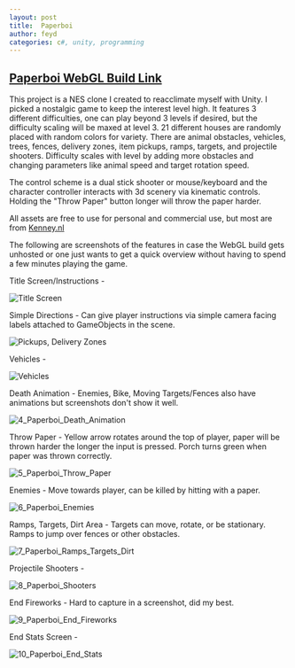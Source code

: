 ```yaml
---
layout: post
title:  Paperboi
author: feyd
categories: c#, unity, programming
---
```


## <a href="https://www.levelsevencomputers.com/projectb/paperboi/">Paperboi WebGL Build Link</a>
<p>
This project is a NES clone I created to reacclimate myself with Unity.  I picked a nostalgic game to keep the interest level high.  It features 3 different difficulties, one can play beyond 3 levels if desired, but the difficulty scaling will be maxed at level 3.  21 different houses are randomly placed with random colors for variety.  There are animal obstacles, vehicles, trees, fences, delivery zones, item pickups, ramps, targets, and projectile shooters.  Difficulty scales with level by adding more obstacles and changing parameters like animal speed and target rotation speed.
<p>
The control scheme is a dual stick shooter or mouse/keyboard and the character controller interacts with 3d scenery via kinematic controls.  Holding the "Throw Paper" button longer will throw the paper harder.

All assets are free to use for personal and commercial use, but most are from <a href="https://kenney.nl">Kenney.nl</a>

The following are screenshots of the features in case the WebGL build gets unhosted or one just wants to get a quick overview without having to spend a few minutes playing the game.

Title Screen/Instructions -



![Title Screen](../assets/portfolio-images/1_Paperboi_Title.png)

Simple Directions - Can give player instructions via simple camera facing labels attached to GameObjects in the scene.


![Pickups, Delivery Zones](../assets/portfolio-images/2_Paperboi_Pickup_Deliver_Tutorial.png)

Vehicles - 

![Vehicles](../assets/portfolio-images/3_Paperboi_Vehicles.png)

Death Animation - Enemies, Bike, Moving Targets/Fences also have animations but screenshots don't show it well.

![4_Paperboi_Death_Animation](../assets/portfolio-images/4_Paperboi_Death_Animation.png)

Throw Paper - Yellow arrow rotates around the top of player, paper will be thrown harder the longer the input is pressed.  Porch turns green when paper was thrown correctly.

![5_Paperboi_Throw_Paper](../assets/portfolio-images/5_Paperboi_Throw_Paper.png)

Enemies - Move towards player, can be killed by hitting with a paper.

![6_Paperboi_Enemies](../assets/portfolio-images/6_Paperboi_Enemies.png)

Ramps, Targets, Dirt Area - Targets can move, rotate, or be stationary.  Ramps to jump over fences or other obstacles.

![7_Paperboi_Ramps_Targets_Dirt](../assets/portfolio-images/7_Paperboi_Ramps_Targets_Dirt.png)

Projectile Shooters - 

![8_Paperboi_Shooters](../assets/portfolio-images/8_Paperboi_Shooters.png)

End Fireworks - Hard to capture in a screenshot, did my best.

![9_Paperboi_End_Fireworks](../assets/portfolio-images/9_Paperboi_End_Fireworks.png)

End Stats Screen -

![10_Paperboi_End_Stats](../assets/portfolio-images/10_Paperboi_End_Stats.png)

